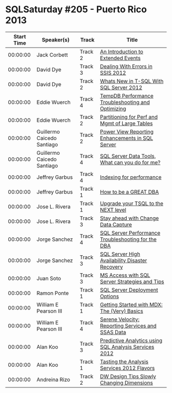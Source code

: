 # SQLSaturday #205 - Puerto Rico 2013
Start Time|Speaker(s)|Track|Title
---|---|---|---
00:00:00|Jack Corbett|Track 2|[An Introduction to Extended Events](11852.md)
00:00:00|David Dye|Track 3|[Dealing With Errors in SSIS 2012](12926.md)
00:00:00|David Dye|Track 2|[Whats New in T-SQL With SQL Server 2012](12927.md)
00:00:00|Eddie Wuerch|Track 4|[TempDB Performance Troubleshooting and Optimizing](14100.md)
00:00:00|Eddie Wuerch|Track 2|[Partitioning for Perf and Mgmt of Large Tables](14101.md)
00:00:00|Guillermo Caicedo Santiago|Track 2|[Power View  Reporting Enhancements in SQL Server ](14853.md)
00:00:00|Guillermo Caicedo Santiago|Track 4|[SQL Server Data Tools, What can you do for me?](14854.md)
00:00:00|Jeffrey Garbus|Track 4|[Indexing for performance](16309.md)
00:00:00|Jeffrey Garbus|Track 1|[How to be a GREAT DBA](16312.md)
00:00:00|Jose L. Rivera|Track 1|[Upgrade your TSQL to the NEXT level](16959.md)
00:00:00|Jose L. Rivera|Track 3|[Stay ahead with Change Data Capture](16961.md)
00:00:00|Jorge Sanchez|Track 4|[SQL Server Performance Troubleshooting for the DBA](17627.md)
00:00:00|Jorge Sanchez|Track 3|[SQL Server High Availability  Disaster Recovery](17628.md)
00:00:00|Juan Soto|Track 3|[MS Access with SQL Server Strategies and Tips](17656.md)
00:00:00|Ramon Ponte|Track 1|[SQL Server Deployment Options](22443.md)
00:00:00|William E Pearson III|Track 1|[Getting Started with MDX: The (Very) Basics](28078.md)
00:00:00|William E Pearson III|Track 4|[Serene Velocity: Reporting Services and SSAS Data](28080.md)
00:00:00|Alan Koo|Track 3|[Predictive Analytics using SQL Analysis Services 2012](9181.md)
00:00:00|Alan Koo|Track 1|[Tasting the Analysis Services 2012 Flavors](9182.md)
00:00:00|Andreina Rizo|Track 2|[DW Design Tips Slowly Changing Dimensions](9461.md)
